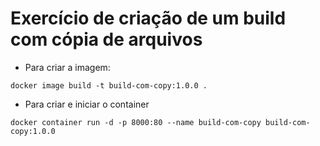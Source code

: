# Exercício de criação de um build com cópia de arquivos

- Para criar a imagem:

`docker image build -t build-com-copy:1.0.0 .`

- Para criar e iniciar o container

`docker container run -d -p 8000:80 --name build-com-copy build-com-copy:1.0.0`
